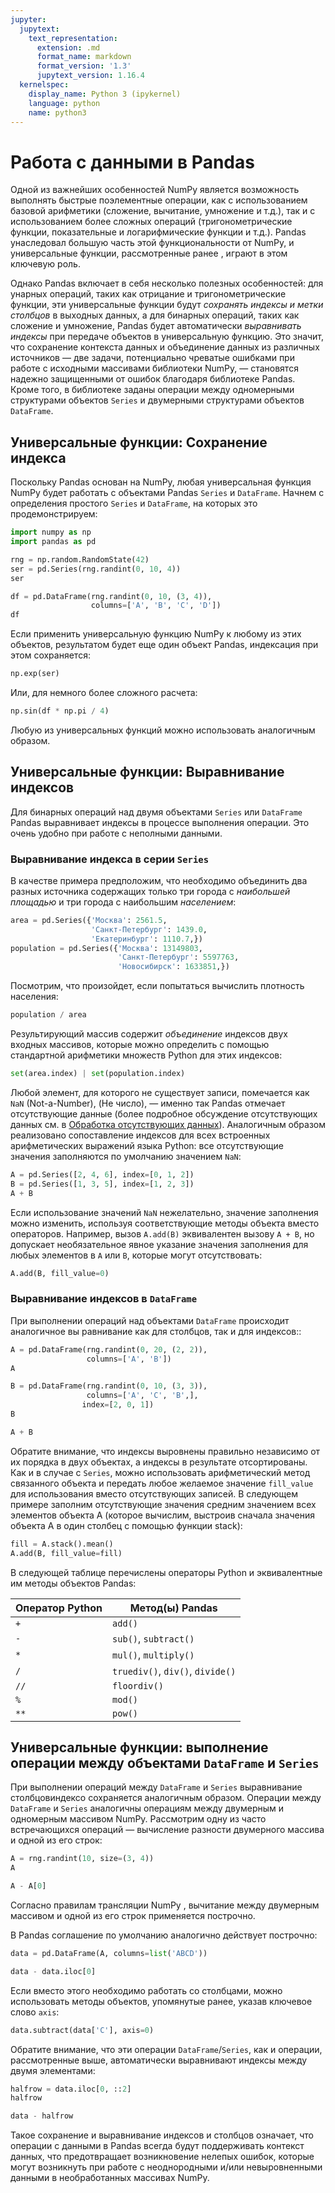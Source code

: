 ```yaml
---
jupyter:
  jupytext:
    text_representation:
      extension: .md
      format_name: markdown
      format_version: '1.3'
      jupytext_version: 1.16.4
  kernelspec:
    display_name: Python 3 (ipykernel)
    language: python
    name: python3
---
```


# Работа с данными в Pandas


Одной из важнейших особенностей NumPy является возможность выполнять быстрые поэлементные операции, как с использованием базовой арифметики (сложение, вычитание, умножение и т.д.), так и с использованием более сложных операций (тригонометрические функции, показательные и логарифмические функции и т.д.).
Pandas унаследовал большую часть этой функциональности от NumPy, и универсальные функции, рассмотренные ранее <!--в [CВычисления на массивах NumPy: универсальные функции](numpy_03_computation_on_arrays_ufuncs.md) -->, играют в этом ключевую роль.

Однако Pandas включает в себя несколько полезных особенностей: для унарных операций, таких как отрицание и тригонометрические функции, эти универсальные функции будут *сохранять индексы и метки столбцов* в выходных данных, а для бинарных операций, таких как сложение и умножение, Pandas будет автоматически *выравнивать индексы* при передаче объектов в универсальную функцию.
Это значит, что сохранение контекста данных и объединение данных из различных источников &mdash; две задачи, потенциально чреватые ошибками
при работе с исходными массивами библиотеки NumPy, &mdash; становятся надежно защищенными от ошибок благодаря библиотеке Pandas.
Кроме того, в библиотеке заданы операции между одномерными структурами объектов `Series` и двумерными структурами объектов `DataFrame`.


## Универсальные функции: Сохранение индекса

Поскольку Pandas основан на NumPy, любая универсальная функция NumPy будет работать с объектами Pandas `Series` и `DataFrame`.
Начнем с определения простого `Series` и `DataFrame`, на которых это продемонстрируем:

```python
import numpy as np
import pandas as pd
```

```python jupyter={"outputs_hidden": false}
rng = np.random.RandomState(42)
ser = pd.Series(rng.randint(0, 10, 4))
ser
```

```python jupyter={"outputs_hidden": false}
df = pd.DataFrame(rng.randint(0, 10, (3, 4)),
                  columns=['A', 'B', 'C', 'D'])
df
```

Если применить универсальную функцию NumPy к любому из этих объектов, результатом будет еще один объект Pandas, индексация при этом сохраняется:

```python jupyter={"outputs_hidden": false}
np.exp(ser)
```

Или, для немного более сложного расчета:

```python jupyter={"outputs_hidden": false}
np.sin(df * np.pi / 4)
```

Любую из универсальных функций <!--, обсуждаемых в [Вычисления на массивах NumPy: универсальные функции](numpy_03_computation_on_arrays_ufuncs.md), --> можно использовать аналогичным образом.


## Универсальные функции: Выравнивание индексов

Для бинарных операций над двумя объектами `Series` или `DataFrame` Pandas выравнивает индексы в процессе выполнения операции.
Это очень удобно при работе с неполными данными.


### Выравнивание индекса в серии `Series`

В качестве примера предположим, что необходимо объединить два разных источника содержащих только три города с *наибольшей площадью* и три города с наибольшим *населением*:

```python jupyter={"outputs_hidden": false}
area = pd.Series({'Москва': 2561.5,
                  'Санкт-Петербург': 1439.0,
                  'Екатеринбург': 1110.7,})
population = pd.Series({'Москва': 13149803,
                        'Санкт-Петербург': 5597763,
                        'Новосибирск': 1633851,})
```

<!-- #region slideshow={"slide_type": "fragment"} -->
Посмотрим, что произойдет, если попытаться вычислить плотность населения:
<!-- #endregion -->

```python jupyter={"outputs_hidden": false}
population / area
```

Результирующий массив содержит *объединение* индексов двух входных массивов, которые можно определить с помощью стандартной арифметики множеств Python для этих индексов:

```python jupyter={"outputs_hidden": false}
set(area.index) | set(population.index)
```

Любой элемент, для которого не существует записи, помечается как `NaN` (Not-a-Number), (Не число), &mdash; именно так Pandas отмечает отсутствующие данные (более подробное обсуждение отсутствующих данных см. в [Обработка отсутствующих данных](pandas_04_missing_values.md)).
Аналогичным образом реализовано сопоставление индексов для всех встроенных арифметических выражений языка Python: все отсутствующие значения заполняются по умолчанию значением `NaN`:

```python jupyter={"outputs_hidden": false}
A = pd.Series([2, 4, 6], index=[0, 1, 2])
B = pd.Series([1, 3, 5], index=[1, 2, 3])
A + B
```

Если использование значений `NaN` нежелательно, значение заполнения можно изменить, используя соответствующие методы объекта вместо операторов.
Например, вызов `A.add(B)` эквивалентен вызову `A + B`, но допускает необязательное явное указание значения заполнения для любых элементов в `A` или `B`, которые могут отсутствовать:

```python jupyter={"outputs_hidden": false}
A.add(B, fill_value=0)
```

### Выравнивание индексов в `DataFrame`

При выполнении операций над объектами `DataFrame` происходит аналогичное вы равнивание как для столбцов, так и для индексов::

```python jupyter={"outputs_hidden": false}
A = pd.DataFrame(rng.randint(0, 20, (2, 2)),
                 columns=['A', 'B'])
A
```

```python jupyter={"outputs_hidden": false}
B = pd.DataFrame(rng.randint(0, 10, (3, 3)),
                 columns=['A', 'C', 'B',],
                index=[2, 0, 1])
B
```

```python jupyter={"outputs_hidden": false}
A + B
```

Обратите внимание, что индексы выровнены правильно независимо от их порядка в двух объектах, а индексы в результате отсортированы.
Как и в случае с `Series`, можно использовать арифметический метод связанного объекта и передать любое желаемое значение `fill_value` для использования вместо отсутствующих записей.
В следующем примере заполним отсутствующие значения средним значением всех элементов объекта A (которое вычислим, выстроив сначала значения объекта A в один столбец с помощью функции stack):

```python jupyter={"outputs_hidden": false}
fill = A.stack().mean()
A.add(B, fill_value=fill)
```

В следующей таблице перечислены операторы Python и эквивалентные им методы объектов Pandas:

| Оператор Python | Метод(ы) Pandas |
|-----------------|-----------------|
| `+`  | `add()`                    | 
| `-`  | `sub()`, `subtract()`           |
| `*`  | `mul()`, `multiply()`           |
| `/`  | `truediv()`, `div()`, `divide()`|
| `//` | `floordiv()`                    |
| `%`  | `mod()`                         |
| `**` | `pow()`                         |



## Универсальные функции: выполнение операции между объектами `DataFrame` и `Series`

При выполнении операций между `DataFrame` и `Series` выравнивание столбцовиндексо сохраняется аналогичным образом.
Операции между `DataFrame` и `Series` аналогичны операциям между двумерным и одномерным массивом NumPy.
Рассмотрим одну из часто встречающихся операций &mdash; вычисление разности двумерного массива и одной из его строк:

```python jupyter={"outputs_hidden": false}
A = rng.randint(10, size=(3, 4))
A
```

```python jupyter={"outputs_hidden": false}
A - A[0]
```

Согласно правилам трансляции NumPy <!--(см. [Операции над массивами: транслирование](numpy_05_computation_on_arrays_broadcasting.md))-->, вычитание между двумерным массивом и одной из его строк применяется построчно.

В Pandas соглашение по умолчанию аналогично действует построчно:

```python jupyter={"outputs_hidden": false}
data = pd.DataFrame(A, columns=list('ABCD'))
```

```python jupyter={"outputs_hidden": false}
data - data.iloc[0]
```

Если вместо этого необходимо работать со столбцами, можно использовать методы объектов, упомянутые ранее, указав ключевое слово `axis`:

```python jupyter={"outputs_hidden": false}
data.subtract(data['C'], axis=0)
```

Обратите внимание, что эти операции `DataFrame`/`Series`, как и операции, рассмотренные выше, автоматически выравнивают индексы между двумя элементами:

```python jupyter={"outputs_hidden": false}
halfrow = data.iloc[0, ::2]
halfrow
```

```python jupyter={"outputs_hidden": false}
data - halfrow
```

Такое сохранение и выравнивание индексов и столбцов означает, что операции с данными в Pandas всегда будут поддерживать контекст данных, что предотвращает возникновение нелепых ошибок, которые могут возникнуть при работе с неоднородными и/или невыровненными данными в необработанных массивах NumPy.
